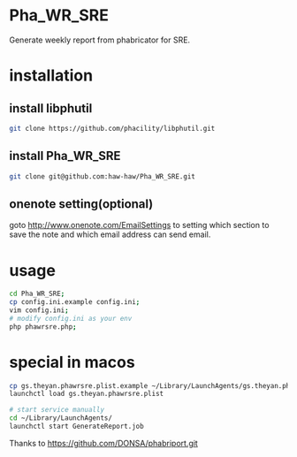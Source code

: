 # Pha_WR_SRE
Generate weekly report from phabricator for SRE.

# installation

## install libphutil

```bash
git clone https://github.com/phacility/libphutil.git
```

## install Pha_WR_SRE

```bash
git clone git@github.com:haw-haw/Pha_WR_SRE.git
```
## onenote setting(optional)
goto http://www.onenote.com/EmailSettings to setting which section to save the note and which email address can send email.

# usage

```bash
cd Pha_WR_SRE;
cp config.ini.example config.ini;
vim config.ini;
# modify config.ini as your env
php phawrsre.php;
```

# special in macos

```bash
cp gs.theyan.phawrsre.plist.example ~/Library/LaunchAgents/gs.theyan.phawrsre.plist
launchctl load gs.theyan.phawrsre.plist
```

```bash
# start service manually
cd ~/Library/LaunchAgents/
launchctl start GenerateReport.job
```

Thanks to https://github.com/DONSA/phabriport.git
